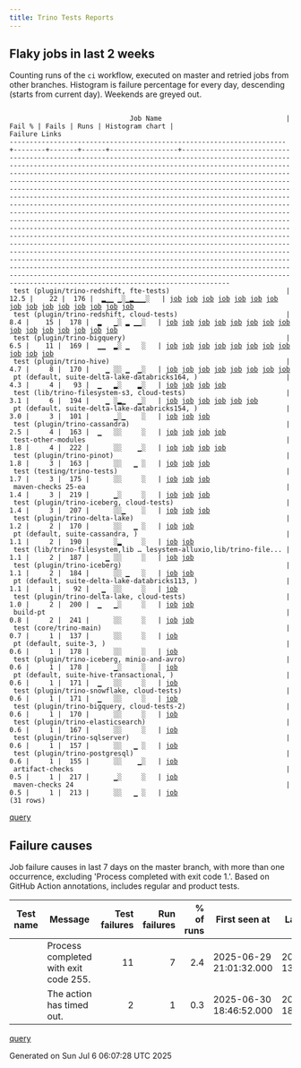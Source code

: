 ```yaml
---
title: Trino Tests Reports
---
```


## Flaky jobs in last 2 weeks

Counting runs of the `ci` workflow, executed on master and retried jobs from other branches.
Histogram is failure percentage for every day, descending (starts from current day).
Weekends are greyed out.
<pre><code>
                              Job Name                               | Fail % | Fails | Runs | Histogram chart |                                                                                                                                                                                                                                                                                                                                                                                                                                                                                                                                                                                                                  Failure Links                                                                                                                                                                                                                                                                                                                                                                                                                                                                                                                                                                                                                   
---------------------------------------------------------------------+--------+-------+------+-----------------+--------------------------------------------------------------------------------------------------------------------------------------------------------------------------------------------------------------------------------------------------------------------------------------------------------------------------------------------------------------------------------------------------------------------------------------------------------------------------------------------------------------------------------------------------------------------------------------------------------------------------------------------------------------------------------------------------------------------------------------------------------------------------------------------------------------------------------------------------------------------------------------------------------------------------------------------------------------------------------------------------------------------------------------------------------------------------------------------------------------------------------------------------------------------------------------------------------------------------------------------------
 test (plugin/trino-redshift, fte-tests)                             |   12.5 |    22 |  176 |  ▂▁▁ ▁░▁▂▁▁▁░   | <a href="https://github.com/trinodb/trino/actions/runs/16042161136/job/45265759257">job</a> <a href="https://github.com/trinodb/trino/actions/runs/16042161136/job/45265759257">job</a> <a href="https://github.com/trinodb/trino/actions/runs/16050701766/job/45292474240">job</a> <a href="https://github.com/trinodb/trino/actions/runs/16023456273/job/45205726341">job</a> <a href="https://github.com/trinodb/trino/actions/runs/16025498979/job/45212359945">job</a> <a href="https://github.com/trinodb/trino/actions/runs/16033868061/job/45240853712">job</a> <a href="https://github.com/trinodb/trino/actions/runs/15999825428/job/45131762223">job</a> <a href="https://github.com/trinodb/trino/actions/runs/15959045253/job/45009114158">job</a> <a href="https://github.com/trinodb/trino/actions/runs/15926066729/job/44923556717">job</a> <a href="https://github.com/trinodb/trino/actions/runs/15926066729/job/44923556717">job</a> <a href="https://github.com/trinodb/trino/actions/runs/15936168102/job/44956425311">job</a> <a href="https://github.com/trinodb/trino/actions/runs/15936168102/job/44956425311">job</a> <a href="https://github.com/trinodb/trino/actions/runs/15889672256/job/44809670690">job</a> <a href="https://github.com/trinodb/trino/actions/runs/15896116875/job/44828024660">job</a> <a href="https://github.com/trinodb/trino/actions/runs/15897809009/job/44833576851">job</a>  
 test (plugin/trino-redshift, cloud-tests)                           |    8.4 |    15 |  178 |  ▂   ▁░ ▂ ▁▁░   | <a href="https://github.com/trinodb/trino/actions/runs/16042161136/job/45265759225">job</a> <a href="https://github.com/trinodb/trino/actions/runs/16042161136/job/45265759225">job</a> <a href="https://github.com/trinodb/trino/actions/runs/16050701766/job/45292474402">job</a> <a href="https://github.com/trinodb/trino/actions/runs/16023456273/job/45205726306">job</a> <a href="https://github.com/trinodb/trino/actions/runs/15959045253/job/45009114157">job</a> <a href="https://github.com/trinodb/trino/actions/runs/15896138402/job/44828091677">job</a> <a href="https://github.com/trinodb/trino/actions/runs/15897809009/job/44833576841">job</a> <a href="https://github.com/trinodb/trino/actions/runs/15901841160/job/44846536039">job</a> <a href="https://github.com/trinodb/trino/actions/runs/15902903167/job/44850114871">job</a> <a href="https://github.com/trinodb/trino/actions/runs/15905751102/job/44860136483">job</a> <a href="https://github.com/trinodb/trino/actions/runs/15886817276/job/44800773860">job</a> <a href="https://github.com/trinodb/trino/actions/runs/15839634595/job/44649849313">job</a> <a href="https://github.com/trinodb/trino/actions/runs/15819221690/job/44584413688">job</a> <a href="https://github.com/trinodb/trino/actions/runs/15830473149/job/44621701352">job</a> <a href="https://github.com/trinodb/trino/actions/runs/15831865814/job/44626342717">job</a>  
 test (plugin/trino-bigquery)                                        |    6.5 |    11 |  169 |  ▁▁  ▂░ ▁   ░   | <a href="https://github.com/trinodb/trino/actions/runs/16042161136/job/45265759129">job</a> <a href="https://github.com/trinodb/trino/actions/runs/16042161136/job/45265759129">job</a> <a href="https://github.com/trinodb/trino/actions/runs/16018873103/job/45190951431">job</a> <a href="https://github.com/trinodb/trino/actions/runs/16021342174/job/45198930971">job</a> <a href="https://github.com/trinodb/trino/actions/runs/15950369323/job/44989547612">job</a> <a href="https://github.com/trinodb/trino/actions/runs/15958527251/job/45007966244">job</a> <a href="https://github.com/trinodb/trino/actions/runs/15908415426/job/44869377041">job</a> <a href="https://github.com/trinodb/trino/actions/runs/15908415426/job/44869377041">job</a> <a href="https://github.com/trinodb/trino/actions/runs/15908415426/job/44878330940">job</a> <a href="https://github.com/trinodb/trino/actions/runs/15908415426/job/44878330940">job</a> <a href="https://github.com/trinodb/trino/actions/runs/15886817276/job/44800773778">job</a>                                                                                                                                                                                                                                                                                                                                  
 test (plugin/trino-hive)                                            |    4.7 |     8 |  170 |    ▁ ░░ ▁  ▁░   | <a href="https://github.com/trinodb/trino/actions/runs/16016164840/job/45183141123">job</a> <a href="https://github.com/trinodb/trino/actions/runs/15996482426/job/45121060093">job</a> <a href="https://github.com/trinodb/trino/actions/runs/15965858549/job/45026092637">job</a> <a href="https://github.com/trinodb/trino/actions/runs/15901841160/job/44846536000">job</a> <a href="https://github.com/trinodb/trino/actions/runs/15908415426/job/44869377095">job</a> <a href="https://github.com/trinodb/trino/actions/runs/15908415426/job/44869377095">job</a> <a href="https://github.com/trinodb/trino/actions/runs/15886817276/job/44800773811">job</a> <a href="https://github.com/trinodb/trino/actions/runs/15831865814/job/44626342663">job</a>                                                                                                                                                                                                                                                                                                                                                                                                                                                                                                                                                                                  
 pt (default, suite-delta-lake-databricks164, )                      |    4.3 |     4 |   93 |  ▁   ▂░    ▂░   | <a href="https://github.com/trinodb/trino/actions/runs/16048403271/job/45285899545">job</a> <a href="https://github.com/trinodb/trino/actions/runs/15949758160/job/44988460044">job</a> <a href="https://github.com/trinodb/trino/actions/runs/15950369323/job/44989696993">job</a> <a href="https://github.com/trinodb/trino/actions/runs/15819221690/job/44585130461">job</a>                                                                                                                                                                                                                                                                                                                                                                                                                                                                                                                                                                                                                                                                                                                                                                                                                                                                                                                  
 test (lib/trino-filesystem-s3, cloud-tests)                         |    3.1 |     6 |  194 |    ▁ ░▂▁   ▁░   | <a href="https://github.com/trinodb/trino/actions/runs/15994141271/job/45113627091">job</a> <a href="https://github.com/trinodb/trino/actions/runs/15943661360/job/44974991932">job</a> <a href="https://github.com/trinodb/trino/actions/runs/15943661360/job/44974991932">job</a> <a href="https://github.com/trinodb/trino/actions/runs/15926066729/job/44923556622">job</a> <a href="https://github.com/trinodb/trino/actions/runs/15926066729/job/44923556622">job</a> <a href="https://github.com/trinodb/trino/actions/runs/15819221690/job/44584413604">job</a>                                                                                                                                                                                                                                                                                                                                                                                                                                                                                                                                                                                                                                                                                                                                                  
 pt (default, suite-delta-lake-databricks154, )                      |    3.0 |     3 |  101 |      ▁░▁    ░   | <a href="https://github.com/trinodb/trino/actions/runs/15959045253/job/45009279581">job</a> <a href="https://github.com/trinodb/trino/actions/runs/15926066729/job/44924076929">job</a> <a href="https://github.com/trinodb/trino/actions/runs/15926066729/job/44924076929">job</a>                                                                                                                                                                                                                                                                                                                                                                                                                                                                                                                                                                                                                                                                                                                                                                                                                                                                                                                                                                                                  
 test (plugin/trino-cassandra)                                       |    2.5 |     4 |  163 |  ▁   ░░     ░   | <a href="https://github.com/trinodb/trino/actions/runs/16042161136/job/45265759143">job</a> <a href="https://github.com/trinodb/trino/actions/runs/16042161136/job/45265759143">job</a> <a href="https://github.com/trinodb/trino/actions/runs/16048403271/job/45285133039">job</a> <a href="https://github.com/trinodb/trino/actions/runs/15965465365/job/45025001028">job</a>                                                                                                                                                                                                                                                                                                                                                                                                                                                                                                                                                                                                                                                                                                                                                                                                                                                                                                                  
 test-other-modules                                                  |    1.8 |     4 |  222 |      ░░    ▁░   | <a href="https://github.com/trinodb/trino/actions/runs/16025498979/job/45212286548">job</a> <a href="https://github.com/trinodb/trino/actions/runs/15886817276/job/44800712900">job</a> <a href="https://github.com/trinodb/trino/actions/runs/15814676574/job/44571488868">job</a> <a href="https://github.com/trinodb/trino/actions/runs/15814676574/job/44571488868">job</a>                                                                                                                                                                                                                                                                                                                                                                                                                                                                                                                                                                                                                                                                                                                                                                                                                                                                                                                  
 test (plugin/trino-pinot)                                           |    1.8 |     3 |  163 |      ░░   ▁ ░   | <a href="https://github.com/trinodb/trino/actions/runs/16033868061/job/45240853697">job</a> <a href="https://github.com/trinodb/trino/actions/runs/15865465671/job/44731430182">job</a> <a href="https://github.com/trinodb/trino/actions/runs/15852631637/job/44689925332">job</a>                                                                                                                                                                                                                                                                                                                                                                                                                                                                                                                                                                                                                                                                                                                                                                                                                                                                                                                                                                                                  
 test (testing/trino-tests)                                          |    1.7 |     3 |  175 |      ░░     ░   | <a href="https://github.com/trinodb/trino/actions/runs/16025498979/job/45212359962">job</a> <a href="https://github.com/trinodb/trino/actions/runs/15936139211/job/44956340095">job</a> <a href="https://github.com/trinodb/trino/actions/runs/15899680163/job/44839637817">job</a>                                                                                                                                                                                                                                                                                                                                                                                                                                                                                                                                                                                                                                                                                                                                                                                                                                                                                                                                                                                                  
 maven-checks 25-ea                                                  |    1.4 |     3 |  219 |      ▁░     ░   | <a href="https://github.com/trinodb/trino/actions/runs/16033651805/job/45240080459">job</a> <a href="https://github.com/trinodb/trino/actions/runs/15980909482/job/45074841597">job</a> <a href="https://github.com/trinodb/trino/actions/runs/15949758160/job/44988278589">job</a>                                                                                                                                                                                                                                                                                                                                                                                                                                                                                                                                                                                                                                                                                                                                                                                                                                                                                                                                                                                                  
 test (plugin/trino-iceberg, cloud-tests)                            |    1.4 |     3 |  207 |      ░░▁    ░   | <a href="https://github.com/trinodb/trino/actions/runs/15931113196/job/44940372996">job</a> <a href="https://github.com/trinodb/trino/actions/runs/15931113196/job/44940372996">job</a> <a href="https://github.com/trinodb/trino/actions/runs/15830473149/job/44621701288">job</a>                                                                                                                                                                                                                                                                                                                                                                                                                                                                                                                                                                                                                                                                                                                                                                                                                                                                                                                                                                                                  
 test (plugin/trino-delta-lake)                                      |    1.2 |     2 |  170 |      ░░   ▁ ░   | <a href="https://github.com/trinodb/trino/actions/runs/15902903167/job/44850114747">job</a> <a href="https://github.com/trinodb/trino/actions/runs/15852631637/job/44689925170">job</a>                                                                                                                                                                                                                                                                                                                                                                                                                                                                                                                                                                                                                                                                                                                                                                                                                                                                                                                                                                                                                                                                                  
 pt (default, suite-cassandra, )                                     |    1.1 |     2 |  190 |      ░▂     ░   | <a href="https://github.com/trinodb/trino/actions/runs/15939077309/job/44964581752">job</a> <a href="https://github.com/trinodb/trino/actions/runs/15939077309/job/44964581752">job</a>                                                                                                                                                                                                                                                                                                                                                                                                                                                                                                                                                                                                                                                                                                                                                                                                                                                                                                                                                                                                                                                                                  
 test (lib/trino-filesystem,lib … lesystem-alluxio,lib/trino-file... |    1.1 |     2 |  187 |    ▁ ░░     ░   | <a href="https://github.com/trinodb/trino/actions/runs/15990281759/job/45102217403">job</a> <a href="https://github.com/trinodb/trino/actions/runs/15990281759/job/45102217403">job</a>                                                                                                                                                                                                                                                                                                                                                                                                                                                                                                                                                                                                                                                                                                                                                                                                                                                                                                                                                                                                                                                                                  
 test (plugin/trino-iceberg)                                         |    1.1 |     2 |  184 |      ░░ ▁   ░   | <a href="https://github.com/trinodb/trino/actions/runs/15896138402/job/44828091616">job</a> <a href="https://github.com/trinodb/trino/actions/runs/15901841160/job/44846536015">job</a>                                                                                                                                                                                                                                                                                                                                                                                                                                                                                                                                                                                                                                                                                                                                                                                                                                                                                                                                                                                                                                                                                  
 pt (default, suite-delta-lake-databricks113, )                      |    1.1 |     1 |   92 |   ▁  ░░     ░   | <a href="https://github.com/trinodb/trino/actions/runs/16018873103/job/45191576727">job</a>                                                                                                                                                                                                                                                                                                                                                                                                                                                                                                                                                                                                                                                                                                                                                                                                                                                                                                                                                                                                                                                                                                                                                                  
 test (plugin/trino-delta-lake, cloud-tests)                         |    1.0 |     2 |  200 |  ▁   ▁░     ░   | <a href="https://github.com/trinodb/trino/actions/runs/16040528506/job/45261051428">job</a> <a href="https://github.com/trinodb/trino/actions/runs/15957878635/job/45006529010">job</a>                                                                                                                                                                                                                                                                                                                                                                                                                                                                                                                                                                                                                                                                                                                                                                                                                                                                                                                                                                                                                                                                                  
 build-pt                                                            |    0.8 |     2 |  241 |      ░░     ░   | <a href="https://github.com/trinodb/trino/actions/runs/16021077839/job/45198103380">job</a> <a href="https://github.com/trinodb/trino/actions/runs/15980909482/job/45074841726">job</a>                                                                                                                                                                                                                                                                                                                                                                                                                                                                                                                                                                                                                                                                                                                                                                                                                                                                                                                                                                                                                                                                                  
 test (core/trino-main)                                              |    0.7 |     1 |  137 |      ░░     ░   | <a href="https://github.com/trinodb/trino/actions/runs/15896116875/job/44828024575">job</a>                                                                                                                                                                                                                                                                                                                                                                                                                                                                                                                                                                                                                                                                                                                                                                                                                                                                                                                                                                                                                                                                                                                                                                  
 pt (default, suite-3, )                                             |    0.6 |     1 |  178 |      ░░     ░   | <a href="https://github.com/trinodb/trino/actions/runs/16033868061/job/45241487096">job</a>                                                                                                                                                                                                                                                                                                                                                                                                                                                                                                                                                                                                                                                                                                                                                                                                                                                                                                                                                                                                                                                                                                                                                                  
 test (plugin/trino-iceberg, minio-and-avro)                         |    0.6 |     1 |  178 |      ▁░     ░   | <a href="https://github.com/trinodb/trino/actions/runs/15949758160/job/44988301228">job</a>                                                                                                                                                                                                                                                                                                                                                                                                                                                                                                                                                                                                                                                                                                                                                                                                                                                                                                                                                                                                                                                                                                                                                                  
 pt (default, suite-hive-transactional, )                            |    0.6 |     1 |  171 |  ▁   ░░     ░   | <a href="https://github.com/trinodb/trino/actions/runs/16051040166/job/45294348371">job</a>                                                                                                                                                                                                                                                                                                                                                                                                                                                                                                                                                                                                                                                                                                                                                                                                                                                                                                                                                                                                                                                                                                                                                                  
 test (plugin/trino-snowflake, cloud-tests)                          |    0.6 |     1 |  171 |  ▁   ░░     ░   | <a href="https://github.com/trinodb/trino/actions/runs/16059706453/job/45322695138">job</a>                                                                                                                                                                                                                                                                                                                                                                                                                                                                                                                                                                                                                                                                                                                                                                                                                                                                                                                                                                                                                                                                                                                                                                  
 test (plugin/trino-bigquery, cloud-tests-2)                         |    0.6 |     1 |  170 |      ░░     ░   | <a href="https://github.com/trinodb/trino/actions/runs/15983513915/job/45083120570">job</a>                                                                                                                                                                                                                                                                                                                                                                                                                                                                                                                                                                                                                                                                                                                                                                                                                                                                                                                                                                                                                                                                                                                                                                  
 test (plugin/trino-elasticsearch)                                   |    0.6 |     1 |  167 |      ░░     ░   | <a href="https://github.com/trinodb/trino/actions/runs/15889672256/job/44809670607">job</a>                                                                                                                                                                                                                                                                                                                                                                                                                                                                                                                                                                                                                                                                                                                                                                                                                                                                                                                                                                                                                                                                                                                                                                  
 test (plugin/trino-sqlserver)                                       |    0.6 |     1 |  157 |      ░░   ▁ ░   | <a href="https://github.com/trinodb/trino/actions/runs/15852631637/job/44689925350">job</a>                                                                                                                                                                                                                                                                                                                                                                                                                                                                                                                                                                                                                                                                                                                                                                                                                                                                                                                                                                                                                                                                                                                                                                  
 test (plugin/trino-postgresql)                                      |    0.6 |     1 |  155 |      ░░    ▁░   | <a href="https://github.com/trinodb/trino/actions/runs/15830473149/job/44621701323">job</a>                                                                                                                                                                                                                                                                                                                                                                                                                                                                                                                                                                                                                                                                                                                                                                                                                                                                                                                                                                                                                                                                                                                                                                  
 artifact-checks                                                     |    0.5 |     1 |  217 |      ▁░     ░   | <a href="https://github.com/trinodb/trino/actions/runs/15949758160/job/44988278583">job</a>                                                                                                                                                                                                                                                                                                                                                                                                                                                                                                                                                                                                                                                                                                                                                                                                                                                                                                                                                                                                                                                                                                                                                                  
 maven-checks 24                                                     |    0.5 |     1 |  213 |      ░░   ▁ ░   | <a href="https://github.com/trinodb/trino/actions/runs/15852631637/job/44689817219">job</a>                                                                                                                                                                                                                                                                                                                                                                                                                                                                                                                                                                                                                                                                                                                                                                                                                                                                                                                                                                                                                                                                                                                                                                  
(31 rows)
</code></pre>
[query](https://github.com/trinodb/reports/blob/8a609062f2f3cdb3a2b2be3225ab9fe60257df17/sql/tests/jobs.sql)

## Failure causes

Job failure causes in last 7 days on the master branch, with more than one occurrence,
excluding 'Process completed with exit code 1.'.
Based on GitHub Action annotations, includes regular and product tests.

| Test name | Message                               | Test failures | Run failures | % of runs | First seen at           | Last seen at            | Failure Links                                                                                                                                                                                                                                                                                                                                                                                                    |
| --------- | ------------------------------------- | -------------:| ------------:| ---------:| ----------------------- | ----------------------- | ---------------------------------------------------------------------------------------------------------------------------------------------------------------------------------------------------------------------------------------------------------------------------------------------------------------------------------------------------------------------------------------------------------------- |
|           | Process completed with exit code 255. |            11 |            7 |       2.4 | 2025-06-29 21:01:32.000 | 2025-07-03 13:20:04.000 | <a href="https://github.com/trinodb/trino/actions/runs/15959045253/job/45009114157">job</a> <a href="https://github.com/trinodb/trino/actions/runs/15959045253/job/45009114158">job</a> <a href="https://github.com/trinodb/trino/actions/runs/15999825428/job/45131762223">job</a> <a href="https://github.com/trinodb/trino/actions/runs/16023456273/job/45205726306">job</a> <a href="https://github.com/trinodb/trino/actions/runs/16023456273/job/45205726341">job</a>  |
|           | The action has timed out.             |             2 |            1 |       0.3 | 2025-06-30 18:46:52.000 | 2025-06-30 18:46:52.000 | <a href="https://github.com/trinodb/trino/actions/runs/15980909482/job/45074841597">job</a> <a href="https://github.com/trinodb/trino/actions/runs/15980909482/job/45074841726">job</a>                                                                                                                                                                                                                                                  |

[query](https://github.com/trinodb/reports/blob/8a609062f2f3cdb3a2b2be3225ab9fe60257df17/sql/tests/annotations.sql)

Generated on Sun Jul  6 06:07:28 UTC 2025

